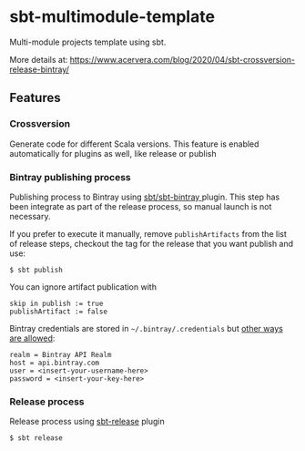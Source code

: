 # sbt-multimodule-template

Multi-module projects template using sbt.

More details at: https://www.acervera.com/blog/2020/04/sbt-crossversion-release-bintray/

## Features

### Crossversion
Generate code for different Scala versions.
This feature is enabled automatically for plugins as well, like release or publish

### Bintray publishing process
Publishing process to Bintray using [ sbt/sbt-bintray ](https://github.com/sbt/sbt-bintray) plugin.
This step has been integrate as part of the release process, so manual launch is not necessary.

If you prefer to execute it manually, remove ```publishArtifacts``` from the list of release steps, checkout the tag for the release that you want publish and use:
```
$ sbt publish
```

You can ignore artifact publication with
```
skip in publish := true
publishArtifact := false
```

Bintray credentials are stored in `~/.bintray/.credentials` but [other ways are allowed](https://github.com/sbt/sbt-bintray#credentials):

```properties
realm = Bintray API Realm
host = api.bintray.com
user = <insert-your-username-here>
password = <insert-your-key-here>
```

### Release process
Release process using [sbt-release](https://github.com/sbt/sbt-release) plugin
```
$ sbt release
```


